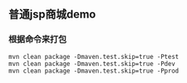 ## 普通jsp商城demo

### 根据命令来打包
```
mvn clean package -Dmaven.test.skip=true -Ptest
mvn clean package -Dmaven.test.skip=true -Pdev
mvn clean package -Dmaven.test.skip=true -Pprod
```

